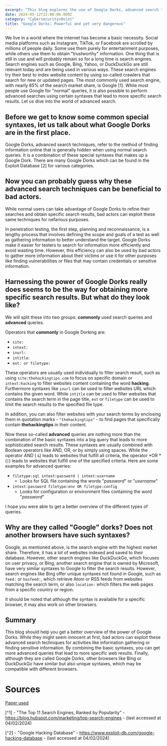 ```yaml
---
excerpt: "This blog explores the use of Google Dorks, advanced search techniques that enable highly specific information retrieval, and compares these capabilities across different search engines."
date: 2024-05-12T22:00:00.000Z
category: "Cybersecurity>Osint"
title: "Google Dorks: Powerful and yet very dangerous"
---
```

We live in a world where the internet has become a basic necessity. Social media platforms such as Instagram, TikTok, or Facebook are scrolled by millions of people daily. Some use them purely for entertainment purposes, while others use them to obtain "trustworthy" information. One thing that is still in use and will probably remain so for a long time is search engines. Search engines such as Google, Bing, Yahoo, or DuckDuckGo are still relevant today and are being used in various ways. These search engines try their best to index website content by using so-called crawlers that search for new or updated pages. The most commonly used search engine, with nearly 85% of the search market share, is Google [1]. While most people use Google for "normal" queries, it is also possible to perform advanced searches using certain syntaxes that lead to more specific search results. Let us dive into the world of advanced search.

## Before we get to know some common special syntaxes, let us talk about what Google Dorks are in the first place.

Google Dorks, advanced search techniques, refer to the method of finding information online that is generally hidden when using normal search queries. It is a combination of these special syntaxes that makes up a Google Dork. There are many Google Dorks which can be found in the Exploit Database [2] for various categories.

## Now you can probably guess why these advanced search techniques can be beneficial to bad actors.

While normal users can take advantage of Google Dorks to refine their searches and obtain specific search results, bad actors can exploit these same techniques for nefarious purposes.

In penetration testing, the first step, planning and reconnaissance, is a lengthy process that involves defining the scope and goals of a test as well as gathering information to better understand the target. Google Dorks make it easier for testers to search for information more efficiently and avoid wasting time. However, this efficiency can also be used by bad actors to gather more information about their victims or use it for other purposes like finding vulnerabilities or files that may contain credentials or sensitive information.

## Harnessing the power of Google Dorks really does seems to be the way for obtaining more specific search results. But what do they look like?

We will split these into two groups: **commonly** used search queries and **advanced** queries.

Operators that **commonly** in Google Dorking are:

- `site:`
- `intext:`
- `inurl:`
- `intitle`:
- `ext: or filetype:`

These operators are usually used individually to filter search result, such as using `site:thehackingtips.com` to focus on specific domain or `intext:hacking` to filter websites content containing the word **hacking**. Furthermore syntaxes like `inurl` can be used to filter websites URL which contains the given word. While `intitle` can be used to filter websites that contains the search term in the page title, `ext` or `filetype` can be used to limit the search results to the specified file type.

In addition, you can also filter websites with your search terms by enclosing them in quotation marks - `"thehackingtips"` - to find pages that specifically contain **thehackingtips** in their content.

Now these so-called **advanced** queries are nothing more than the combination of the basic syntaxes into a big query that leads to more sophisticated search results. These syntaxes are usually combined with Boolean operators like AND, OR, or by simply using spaces. While the operator *AND* ( `&`) leads to websites that fulfill all criteria, the operator *OR *(`|`) leads to websites that fulfill one of the specified criteria. Here are some examples for advanced queries:

- `filetype:sql intext:password | intext:username`
  - Looks for SQL file containing the words "*password*" or "*username*"
- `intext:password filetype:env OR filetype:config`
  - Looks for configuration or environment files containing the word "*password*"

I hope you were able to get a better overview of the different types of queries.

## Why are they called "Google" dorks? Does not another browsers have such syntaxes?

Google, as mentioned above, is the search engine with the highest market share. Therefore, it has a lot of websites indexed and saved to their database. However, other search engines like DuckDuckGo, which focuses on user privacy, or Bing, another search engine that is owned by Microsoft, have very similar syntaxes to Google to filter the search results. However, search engines like Bing offer unique syntaxes not found in Google, such as `feed:` or `hasfeed:`, which retrieve Atom or RSS feeds from websites matching the search term, or also `location:` which filters the web pages from a specific country or region.

It should be noted that although the syntax is available for a specific browser, it may also work on other browsers.

## Summary

This blog should help you get a better overview of the power of Google Dorks. While they might seem innocent at first, bad actors can exploit these advanced search techniques for activities like information gathering or finding sensitive information. By combining the basic syntaxes, you can get more advanced queries that lead to more specific web results. Finally, although they are called Google Dorks, other browsers like Bing or DuckDuckGo have similar but also unique syntaxes, which may be compatible with different browsers.

# Sources

[Paper used](https://www.utupub.fi/bitstream/handle/10024/150643/abasi_reza_thesis.pdf;jsessionid=9A76E4E7FAFFFA9DF241194EF3A98A50?sequence=1)

[^1] - "The Top 11 Search Engines, Ranked by Popularity" - https://blog.hubspot.com/marketing/top-search-engines - (last accessed at 04/02/2024)

[^2] - "Google Hacking Database" - https://www.exploit-db.com/google-hacking-database - (last accessed at 04/02/2024)
